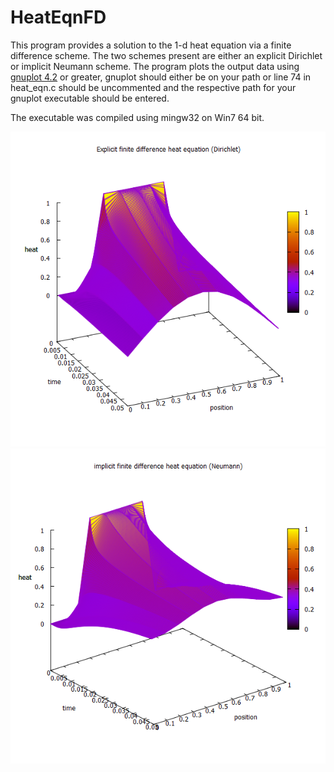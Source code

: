 # HeatEqnFD

This program provides a solution to the 1-d heat equation via a finite difference scheme. The two schemes present are 
either an explicit Dirichlet or implicit Neumann scheme. The program plots the output data using [gnuplot 4.2](http://www.gnuplot.info/download.html) 
or greater, gnuplot should either be on your path  or line 74 in heat_eqn.c should be uncommented and the respective path for your 
gnuplot executable should be entered.

The executable was compiled using mingw32 on Win7 64 bit.

![Example Dirichlet (alpha=1, nx=100, nt=1000, dt=0.0005)](exampleDir.png)
![Example Neumann (alpha=1, nx=100, nt=1000, dt=0.0005)](exampleNeu.png)
